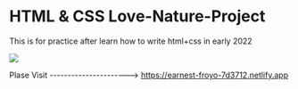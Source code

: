 # HTML & CSS Love-Nature-Project
This is for practice after learn how to write html+css in early 2022


![](img/present01)

Plase Visit ----------------------> https://earnest-froyo-7d3712.netlify.app
